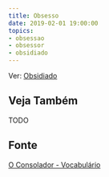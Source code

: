 ```yaml
---
title: Obsesso
date: 2019-02-01 19:00:00
topics:
- obsessao
- obsessor
- obsidiado
---
```


Ver: [Obsidiado](../obsidiado)

## Veja Também
TODO

## Fonte
[O Consolador - Vocabulário](http://www.oconsolador.com.br/linkfixo/vocabulario/principal.html)

